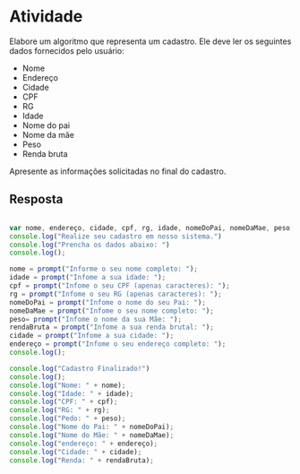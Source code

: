 # Atividade

Elabore um algoritmo que representa um cadastro. Ele deve ler os seguintes dados fornecidos pelo usuário:

- Nome
- Endereço
- Cidade
- CPF
- RG
- Idade
- Nome do pai
- Nome da mãe
- Peso
- Renda bruta

Apresente as informações solicitadas no final do cadastro.

## Resposta

``` javascript

var nome, endereço, cidade, cpf, rg, idade, nomeDoPai, nomeDaMae, peso, rendaBruta;
console.log("Realize seu cadastro em nosso sistema.")
console.log("Prencha os dados abaixo: ")
console.log();

nome = prompt("Informe o seu nome completo: ");
idade = prompt("Infome a sua idade: ");
cpf = prompt("Infome o seu CPF (apenas caracteres): ");
rg = prompt("Infome o seu RG (apenas caracteres): ");
nomeDoPai = prompt("Infome o nome do seu Pai: ");
nomeDaMae = prompt("Infome o seu nome completo: ");
peso= prompt("Infome o nome da sua Mãe: ");
rendaBruta = prompt("Infome a sua renda brutal: ");
cidade = prompt("Infome a sua cidade: ");
endereço = prompt("Infome o seu endereço completo: ");
console.log();

console.log("Cadastro Finalizado!")
console.log();
console.log("Nome: " + nome);
console.log("Idade: " + idade);
console.log("CPF: " + cpf);
console.log("RG: " + rg);
console.log("Pedo: " + peso);
console.log("Nome do Pai: " + nomeDoPai);
console.log("Nome do Mãe: " + nomeDaMae);
console.log("endereço: " + endereço);
console.log("Cidade: " + cidade);
console.log("Renda: " + rendaBruta);

```